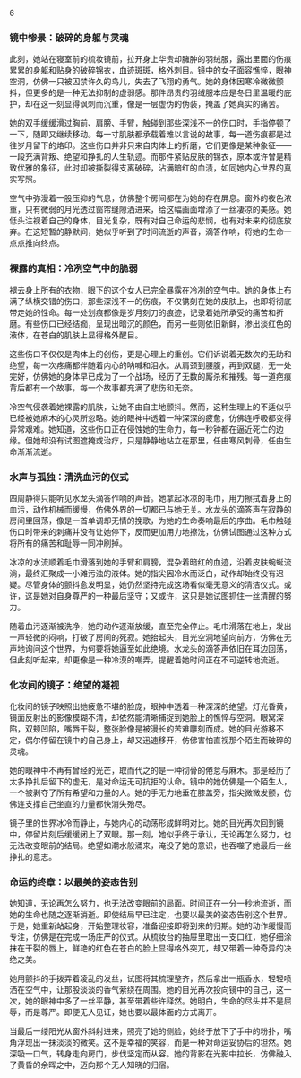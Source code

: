 6

### 镜中惨景：破碎的身躯与灵魂

此刻，她站在寝室前的梳妆镜前，拉开身上华贵却臃肿的羽绒服，露出里面的伤痕累累的身躯和贴身的破碎锦衣，血迹斑斑，格外刺目。镜中的女子面容憔悴，眼神空洞，仿佛一只被囚禁许久的鸟儿，失去了飞翔的勇气。她的身体因寒冷微微颤抖，但更多的是一种无法抑制的虚弱感。那件昂贵的羽绒服本应是冬日里温暖的庇护，却在这一刻显得讽刺而沉重，像是一层虚伪的伪装，掩盖了她真实的痛苦。

她的双手缓缓滑过胸前、肩膀、手臂，触碰到那些深浅不一的伤口时，手指停顿了一下，随即又继续移动。每一寸肌肤都承载着难以言说的故事，每一道伤痕都是过往岁月留下的烙印。这些伤口并非只来自肉体上的折磨，它们更像是某种象征——一段充满背叛、绝望和挣扎的人生轨迹。而那件紧贴皮肤的锦衣，原本或许曾是精致优雅的象征，此时却被撕裂得支离破碎，沾满暗红的血渍，如同她内心世界的真实写照。

空气中弥漫着一股压抑的气息，仿佛整个房间都在为她的存在屏息。窗外的夜色浓重，只有微弱的月光透过窗帘缝隙洒进来，给这幅画面增添了一丝凄凉的美感。她低头注视着自己的身体，目光复杂，既有对自己命运的悲悯，也有对未来的彻底放弃。在这短暂的静默间，她似乎听到了时间流逝的声音，滴答作响，将她的生命一点点推向终点。

### 裸露的真相：冷冽空气中的脆弱

褪去身上所有的衣物，眼下的这个女人已完全暴露在冷冽的空气中。她的身体上布满了纵横交错的伤口，那些深浅不一的伤痕，不仅镌刻在她的皮肤上，也即将彻底带走她的性命。每一处划痕都像是岁月刻刀的痕迹，记录着她所承受的痛苦和折磨。有些伤口已经结痂，呈现出暗沉的颜色，而另一些则依旧新鲜，渗出淡红色的液体，在苍白的肌肤上显得格外醒目。

这些伤口不仅仅是肉体上的创伤，更是心理上的重创。它们诉说着无数次的无助和绝望，每一次疼痛都伴随着内心的呐喊和泪水。从肩颈到腰腹，再到双腿，无一处完好，仿佛她的身体早已成为了一个战场，经历了无数的厮杀和摧残。每一道疤痕背后都有一个故事，每一个故事都充满了悲伤和无奈。

冷空气侵袭着她裸露的肌肤，让她不由自主地颤抖。然而，这种生理上的不适似乎已经被她麻木的心灵所忽略。她的眼神中透着一种深深的疲惫，仿佛连呼吸都变得异常艰难。她知道，这些伤口正在侵蚀她的生命力，每一秒钟都在逼近死亡的边缘。但她却没有试图遮掩或治疗，只是静静地站立在那里，任由寒风刺骨，任由生命渐渐流逝。

### 水声与孤独：清洗血污的仪式

四周静得只能听见水龙头滴答作响的声音。她拿起冰凉的毛巾，用力擦拭着身上的血污，动作机械而缓慢，仿佛外界的一切都已与她无关。水龙头的滴答声在寂静的房间里回荡，像是一首单调却无情的挽歌，为她的生命奏响最后的序曲。毛巾触碰伤口时带来的刺痛并没有让她停下，反而更加用力地擦洗，仿佛试图通过这种方式将所有的痛苦和耻辱一同冲刷掉。

冰凉的水流顺着毛巾滑落到她的手臂和肩膀，混杂着暗红的血迹，沿着皮肤蜿蜒流淌，最终汇聚成一小滩污浊的液体。她的指尖因冷水而泛白，动作却始终没有迟疑。尽管身体的颤抖愈发明显，她仍然坚持完成这场看似毫无意义的清洁仪式。或许，这是她对自身尊严的一种最后坚守；又或许，这只是她试图抓住一丝清醒的努力。

随着血污逐渐被洗净，她的动作逐渐放缓，直至完全停止。毛巾滑落在地上，发出一声轻微的闷响，打破了房间的死寂。她抬起头，目光空洞地望向前方，仿佛在无声地询问这个世界，为何要将她逼至如此绝境。水龙头的滴答声依旧在耳边回荡，但此刻听起来，却更像是一种冷漠的嘲弄，提醒着她时间正在不可逆转地流逝。

### 化妆间的镜子：绝望的凝视

化妆间的镜子映照出她疲惫不堪的脸庞，眼神中透着一种深深的绝望。灯光昏黄，镜面反射出的影像模糊不清，却依然能清晰捕捉到她脸上的憔悴与空洞。眼窝深陷，双颊凹陷，嘴唇干裂，整张脸像是被漫长的苦难雕刻而成。她的目光游移不定，偶尔停留在镜中的自己身上，却又迅速移开，仿佛害怕直视那个陌生而破碎的灵魂。

她的眼神中不再有曾经的光芒，取而代之的是一种彻骨的倦怠与麻木。那是经历了太多挣扎后留下的虚无，是对命运无可抗拒的认命。镜中的她仿佛是一个陌生人，一个被剥夺了所有希望和力量的人。她的手无力地垂在膝盖旁，指尖微微发颤，仿佛连支撑自己坐直的力量都快消失殆尽。

镜子里的世界冰冷而静止，与她内心的动荡形成鲜明对比。她的目光再次回到镜中，停留片刻后缓缓闭上了双眼。那一刻，她似乎终于承认，无论再怎么努力，也无法改变眼前的结局。绝望如潮水般涌来，淹没了她的意识，也吞噬了她最后一丝挣扎的意志。

### 命运的终章：以最美的姿态告别

她知道，无论再怎么努力，也无法改变眼前的局面。时间正在一分一秒地流逝，而她的生命也随之逐渐消逝。即使结局早已注定，也要以最美的姿态告别这个世界。于是，她重新站起身，开始整理妆容，准备迎接即将到来的归期。她的动作缓慢而专注，仿佛是在完成一场庄严的仪式。从梳妆台的抽屉里取出一支口红，她仔细涂抹在干裂的唇上，鲜艳的红色在苍白的脸上显得格外突兀，却又带着一种奇异的决绝之美。

她用颤抖的手拨弄着凌乱的发丝，试图将其梳理整齐，然后拿出一瓶香水，轻轻喷洒在空气中，让那股淡淡的香气萦绕在周围。她的目光再次投向镜中的自己，这一次，她的眼神中多了一丝平静，甚至带着些许释然。她明白，生命的尽头并不是屈辱，而是尊严。即便无人见证，她也要以最体面的方式离开。

当最后一缕阳光从窗外斜射进来，照亮了她的侧脸，她终于放下了手中的粉扑，嘴角浮现出一抹淡淡的微笑。这不是幸福的笑容，而是一种对命运妥协后的坦然。她深吸一口气，转身走向房门，步伐坚定而从容。她的背影在光影中拉长，仿佛融入了黄昏的余晖之中，迈向那个无人知晓的归宿。
